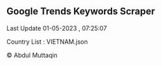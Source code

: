 

## Google Trends Keywords Scraper 
 
Last Update 01-05-2023 , 07:25:07

Country List :
VIETNAM.json



© Abdul Muttaqin 
